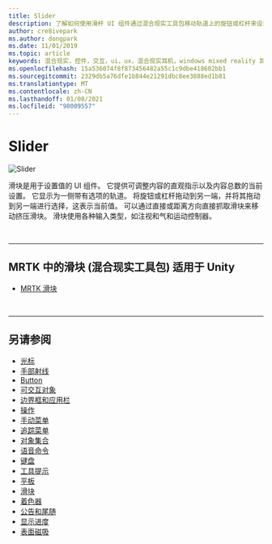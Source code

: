 ```yaml
---
title: Slider
description: 了解如何使用滑杆 UI 组件通过混合现实工具包移动轨道上的旋钮或杠杆来设置值。
author: cre8ivepark
ms.author: dongpark
ms.date: 11/01/2019
ms.topic: article
keywords: 混合现实，控件，交互，ui，ux，混合现实耳机，windows mixed reality 耳机，虚拟现实耳机，HoloLens，滑杆，MRTK，混合现实工具包
ms.openlocfilehash: 15a536074f8f873456482a55c1c9dbe418602bb1
ms.sourcegitcommit: 2329db5a76dfe1b844e21291dbc8ee3888ed1b81
ms.translationtype: MT
ms.contentlocale: zh-CN
ms.lasthandoff: 01/08/2021
ms.locfileid: "98009557"
---
```

# <a name="slider"></a>Slider

![Slider](images/UX_Hero_Slider.jpg)

滑块是用于设置值的 UI 组件。 它提供可调整内容的直观指示以及内容总数的当前设置。 它显示为一侧带有选项的轨道。 将旋钮或杠杆拖动到另一端，并将其拖动到另一端进行选择，这表示当前值。 可以通过直接或距离方向直接抓取滑块来移动挤压滑块。 滑块使用各种输入类型，如注视和气和运动控制器。

<br>

---

## <a name="slider-in-mrtk-mixed-reality-toolkit-for-unity"></a>MRTK 中的滑块 (混合现实工具包) 适用于 Unity

* [MRTK 滑块](https://microsoft.github.io/MixedRealityToolkit-Unity/Documentation/README_Sliders.html)

<br>

---

## <a name="see-also"></a>另请参阅

* [光标](cursors.md)
* [手部射线](point-and-commit.md)
* [Button](button.md)
* [可交互对象](interactable-object.md)
* [边界框和应用栏](app-bar-and-bounding-box.md)
* [操作](direct-manipulation.md)
* [手动菜单](hand-menu.md)
* [追踪菜单](near-menu.md)
* [对象集合](object-collection.md)
* [语音命令](voice-input.md)
* [键盘](keyboard.md)
* [工具提示](tooltip.md)
* [平板](slate.md)
* [滑块](slider.md)
* [着色器](shader.md)
* [公告和尾随](billboarding-and-tag-along.md)
* [显示进度](progress.md)
* [表面磁吸](surface-magnetism.md)
